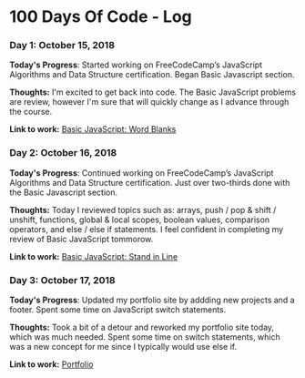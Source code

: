 # 100 Days Of Code - Log

### Day 1: October 15, 2018 

**Today's Progress**: Started working on FreeCodeCamp’s JavaScript Algorithms and Data Structure certification. Began Basic Javascript section.

**Thoughts:** I'm excited to get back into code. The Basic JavaScript problems are review, however I'm sure that will quickly change as I advance through the course. 

**Link to work:** [Basic JavaScript: Word Blanks](https://learn.freecodecamp.org/javascript-algorithms-and-data-structures/basic-javascript/word-blanks/)

### Day 2: October 16, 2018 

**Today's Progress**: Continued working on FreeCodeCamp’s JavaScript Algorithms and Data Structure certification. Just over two-thirds done with the Basic Javascript section.

**Thoughts:** Today I reviewed topics such as: arrays, push / pop & shift / unshift, functions, global & local scopes, boolean values, comparison operators, and else / else if statements. I feel confident in completing my review of Basic JavaScript tommorow. 

**Link to work:** [Basic JavaScript: Stand in Line](https://learn.freecodecamp.org/javascript-algorithms-and-data-structures/basic-javascript/stand-in-line/)

### Day 3: October 17, 2018 

**Today's Progress**: Updated my portfolio site by addding new projects and a footer. Spent some time on JavaScript switch statements.

**Thoughts:** Took a bit of a detour and reworked my portfolio site today, which was much needed. Spent some time on switch statements, which was a new concept for me since I typically would use else if. 

**Link to work:** [Portfolio](http://www.mcdevittcodes.com/)